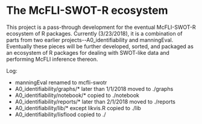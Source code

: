 # The McFLI-SWOT-R ecosystem

This project is a pass-through development for the eventual McFLI-SWOT-R ecosystem of R packages. Currently (3/23/2018), it is a combination of parts from two earlier projects--A0_identifiability and manningEval. Eventually these pieces will be further developed, sorted, and packaged as an ecosystem of R packages for dealing with SWOT-like data and performing McFLI inference thereon. 

Log:

- manningEval renamed to mcfli-swotr
- A0_identifiability/graphs/* later than 1/1/2018 moved to ./graphs
- A0_identifiability/notebook/* copied to ./notebook
- A0_identifiability/reports/* later than 2/1/2018 moved to ./reports
- A0_identifiability/lib/* except likvis.R copied to ./lib
- A0_identifiability/lisflood copied to ./
